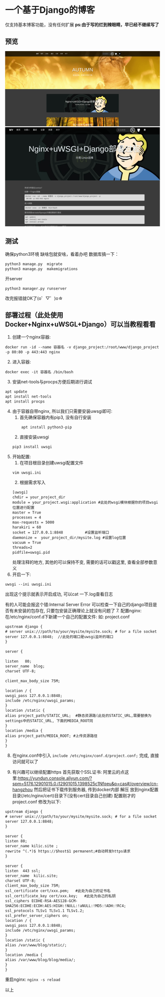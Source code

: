 # 一个基于Django的博客
仅支持基本博客功能，没有任何扩展
**ps:由于写的烂到辣眼睛，早已经不继续写了**
## 预览
![预览图1](./blog/static/blog/imgs/show.png)
![预览图2](./blog/static/blog/imgs/show2.png)
## 测试
确保python3环境
缺啥包就安啥，看着办吧
数据库搞一下：
```
python3 manage.py  migrate
python3 manage.py  makemigrations
```
开server
```
python3 manager.py runserver
```
改完报错就OK了(o゜▽゜)o☆
## 部署过程（此处使用Docker+Nginx+uWSGL+Django）可以当教程看看
1. 创建一个nginx容器:
```
docker run -id --name 容器名 -v django_project:/root/www/django_project -p 80:80 -p 443:443 nginx
```
2. 进入容器:
```
docker exec -it 容器名 /bin/bash
```
3. 安装net-tools与procps方便后期进行调试
```
apt update
apt install net-tools
apt install procps
```
4. 由于容器自带nginx, 所以我们只需要安装uwsgi即可:
   1. 首先确保容器内有pip3, 没有自行安装
    ```
        apt install python3-pip
    ```
   2. 直接安装uwsgi
    ```
    pip3 install uwsgi
    ```
5. 开始配置:
    1. 在项目根目录创建uwsgi配置文件
    ```
    vim uwsgi.ini
    ```
    2. 根据需求写入
   ```
   [uwsgi]
   chdir = your_project_dir
   module = your_project.wsgi:application #此处的wsgi模块根据你的项目wsgi位置进行配置
   master = True
   processes = 4
   max-requests = 5000
   harakiri = 60
   socket = 127.0.0.1:8848			#设置监听端口
   daemonize =  your_project_dir/mysite.log	#设置log位置
   vacuum = True
   threads=2
   pidfile=uwsgi.pid
   ```
   处理注释的地方, 其他的可以保持不变, 需要的话可以戳这里, 查看全部参数意义
6. 开启一下: 
```
uwsgi --ini uwsgi.ini
```
出现这个提示就表示开启成功, 可以cat 一下.log查看日志

有的人可能会报这个错:Internal Server Error
可以检查一下自己的django项目是否有未安装的包存在, 只要包安装正确理论上就没有问题了
7. 配置nginx:
在/etc/nginx/conf.d下新建一个自己的配置文件:
如: project.conf
```
upstream django {
# server unix:///path/to/your/mysite/mysite.sock; # for a file socket
server 127.0.0.1:8848;	//此处的端口是uwsgi监听的端口
}

server {

listen   80;  
server_name  blog;  
charset UTF-8;

client_max_body_size 75M;

location / {
uwsgi_pass 127.0.0.1:8848;
include /etc/nginx/uwsgi_params;
}
location /static {				
alias project_path/STATIC_URL;	#静态资源路(此处的STATIC_URL,需要替换为settings中的STATIC_URL, 下面的MEDIA_ROOT同
}
location /media {
alias project_path/MEDIA_ROOT; #上传资源路径
}
}
```
8. 在nginx.conf中引入
`include /etc/nginx/conf.d/project.conf;`
完成, 直接访问就可以了

9. 有兴趣可以继续配置https
首先获取个SSL证书:
阿里云的点这里:https://yundun.console.aliyun.com/?spm=5176.12901015.0.i12901015.1398525c1Nfqeu&p=cas#/overview/cn-hangzhou
然后把证书下载传到服务器, 传到docker内部
解压
放到nginx配置目录(/etc/nginx/cert)目录下(没有cert目录自己创建)
配置刚才的project.conf
修改为以下:
```
upstream django {
# server unix:///path/to/your/mysite/mysite.sock; # for a file socket
server 127.0.0.1:8848;
}

server {
listen 80;
server_name kilic.site ;
rewrite ^(.*)$ https://$host$1 permanent;#自动转发https请求
}

server {
listen  443 ssl;  
server_name  kilic.site;  
charset UTF-8;
client_max_body_size 75M;
ssl_certificate cert/xxx.pem;	#此处为自己的证书名
ssl_certificate_key cert/xxx.key;	#此处为自己的私钥
ssl_ciphers ECDHE-RSA-AES128-GCM-SHA256:ECDHE:ECDH:AES:HIGH:!NULL:!aNULL:!MD5:!ADH:!RC4;
ssl_protocols TLSv1 TLSv1.1 TLSv1.2;
ssl_prefer_server_ciphers on;
location / {
uwsgi_pass 127.0.0.1:8848;
include /etc/nginx/uwsgi_params;
}
location /static {
alias /var/www/blog/static/;
}
location /media {
alias /var/www/blog/blog/media/;
}
}
```
重启nginx:
`nginx -s reload`

以上
